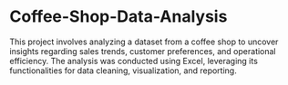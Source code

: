# Coffee-Shop-Data-Analysis
This project involves analyzing a dataset from a coffee shop to uncover insights regarding sales trends, customer preferences, and operational efficiency. The analysis was conducted using Excel, leveraging its functionalities for data cleaning, visualization, and reporting.
